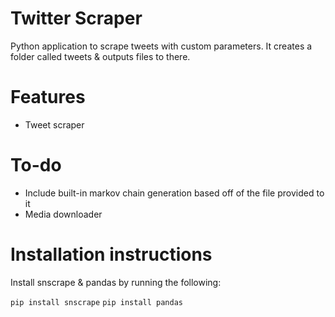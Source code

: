 # Twitter Scraper
Python application to scrape tweets with custom parameters. It creates a folder called tweets & outputs files to there.

# Features
* Tweet scraper

# To-do
* Include built-in markov chain generation based off of the file provided to it
* Media downloader

# Installation instructions
Install snscrape & pandas by running the following:

`pip install snscrape`
`pip install pandas`
